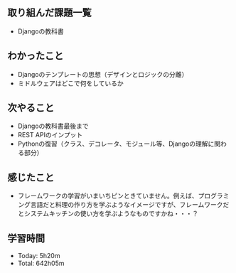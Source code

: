 ## 取り組んだ課題一覧
- Djangoの教科書
## わかったこと
- Djangoのテンプレートの思想（デザインとロジックの分離）
- ミドルウェアはどこで何をしているか
## 次やること
- Djangoの教科書最後まで
- REST APIのインプット
- Pythonの復習（クラス、デコレータ、モジュール等、Djangoの理解に関わる部分）
## 感じたこと
- フレームワークの学習がいまいちピンときていません。例えば、プログラミング言語だと料理の作り方を学ぶようなイメージですが、フレームワークだとシステムキッチンの使い方を学ぶようなものですかね・・・？
## 学習時間
- Today: 5h20m
- Total: 642h05m
